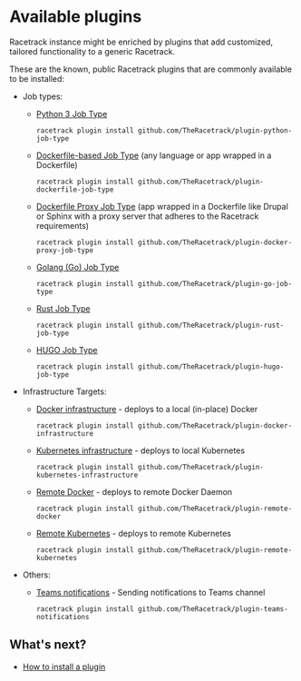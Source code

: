 # Available plugins
Racetrack instance might be enriched by plugins that add 
customized, tailored functionality to a generic Racetrack.

These are the known, public Racetrack plugins that are commonly available to be installed:

- Job types:

    - [Python 3 Job Type](https://github.com/TheRacetrack/plugin-python-job-type)
      ```
      racetrack plugin install github.com/TheRacetrack/plugin-python-job-type
      ```

    - [Dockerfile-based Job Type](https://github.com/TheRacetrack/plugin-dockerfile-job-type)
      (any language or app wrapped in a Dockerfile)
      ```
      racetrack plugin install github.com/TheRacetrack/plugin-dockerfile-job-type
      ```

    - [Dockerfile Proxy Job Type](https://github.com/TheRacetrack/plugin-docker-proxy-job-type)
      (app wrapped in a Dockerfile like Drupal or Sphinx with a proxy server that adheres to the Racetrack requirements)
      ```
      racetrack plugin install github.com/TheRacetrack/plugin-docker-proxy-job-type
      ```

    - [Golang (Go) Job Type](https://github.com/TheRacetrack/plugin-go-job-type)
      ```
      racetrack plugin install github.com/TheRacetrack/plugin-go-job-type
      ```

    - [Rust Job Type](https://github.com/TheRacetrack/plugin-rust-job-type)
      ```
      racetrack plugin install github.com/TheRacetrack/plugin-rust-job-type
      ```

    - [HUGO Job Type](https://github.com/TheRacetrack/plugin-hugo-job-type)
      ```
      racetrack plugin install github.com/TheRacetrack/plugin-hugo-job-type
      ```

- Infrastructure Targets:

    - [Docker infrastructure](https://github.com/TheRacetrack/plugin-docker-infrastructure) -
      deploys to a local (in-place) Docker
      ```
      racetrack plugin install github.com/TheRacetrack/plugin-docker-infrastructure
      ```

    - [Kubernetes infrastructure](https://github.com/TheRacetrack/plugin-kubernetes-infrastructure) -
      deploys to local Kubernetes
      ```
      racetrack plugin install github.com/TheRacetrack/plugin-kubernetes-infrastructure
      ```

    - [Remote Docker](https://github.com/TheRacetrack/plugin-remote-docker) -
      deploys to remote Docker Daemon
      ```
      racetrack plugin install github.com/TheRacetrack/plugin-remote-docker
      ```

    - [Remote Kubernetes](https://github.com/TheRacetrack/plugin-remote-kubernetes) -
      deploys to remote Kubernetes
      ```
      racetrack plugin install github.com/TheRacetrack/plugin-remote-kubernetes
      ```

- Others:

    - [Teams notifications](https://github.com/TheRacetrack/plugin-teams-notifications) -
      Sending notifications to Teams channel
      ```
      racetrack plugin install github.com/TheRacetrack/plugin-teams-notifications
      ```

## What's next?
- [How to install a plugin](./using-plugins.md)
